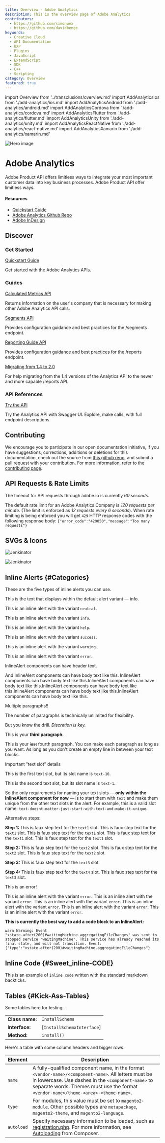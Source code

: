```yaml
---
title: Overview - Adobe Analytics
description: This is the overview page of Adobe Analytics
contributors:
  - https://github.com/simonwex
  - https://github.com/davidbenge
keywords:
  - Creative Cloud
  - API Documentation
  - UXP
  - Plugins
  - JavaScript
  - ExtendScript
  - SDK
  - C++
  - Scripting
category: Overview
featured: true
---
```


import Overview from '../transclusions/overview.md'
import AddAnalyticsIos from './add-analytics/ios.md'
import AddAnalyticsAndroid from './add-analytics/android.md'
import AddAnalyticsCordova from './add-analytics/cordova.md'
import AddAnalyticsFlutter from './add-analytics/flutter.md'
import AddAnalyticsUnity from './add-analytics/unity.md'
import AddAnalyticsReactNative from './add-analytics/react-native.md'
import AddAnalyticsXamarin from './add-analytics/xamarin.md'

<Hero slots="image, heading, text" background="rgb(64, 34, 138)" hideBreadcrumbNav={false}/>

![Hero image](hero-illustration.png)
# Adobe Analytics

Adobe Product API offers limitless ways to integrate your most important customer data into key business processes. Adobe Product API offer limitless ways.

<Resources slots="heading, links"/>

#### Resources

* [Quickstart Guide](https://adobe.io?aio_internal)
* [Adobe Analytics Github Repo](https://github.com/AdobeDocs/analytics-2.0-apis)
* [Adobe InDesign](/AdobeInDesign.pdf)

<Overview />

## Discover

<DiscoverBlock slots="heading, link, text"/>

### Get Started

[Quickstart Guide](guides/index.md)

Get started with the Adobe Analytics APIs.

<DiscoverBlock slots="heading, link, text"/>

### Guides

[Calculated Metrics API](/src/pages/guides/Calculated%20Metrics%20API/index.md)

Returns information on the user's company that is necessary for making other Adobe Analytics API calls.

<DiscoverBlock slots="link, text"/>

[Segments API](guides/segments_api/)

Provides configuration guidance and best practices for the /segments endpoint.

<DiscoverBlock slots="link, text"/>

[Reporting Guide API](/apis/experiencecloud/analytics/docs#!AdobeDocs/analytics-2.0-apis/master/migration-guide.md)

Provides configuration guidance and best practices for the /reports endpoint.

<DiscoverBlock slots="link, text"/>

[Migrating from 1.4 to 2.0](guides/migrating/)

For help migrating from the 1.4 versions of the Analytics API to the newer and more capable /reports API.

<DiscoverBlock slots="heading, link, text"/>

### API References

[Try the API](api/)

Try the Analytics API with Swagger UI. Explore, make calls, with full endpoint descriptions.

## Contributing

We encourage you to participate in our open documentation initiative, if you have suggestions, corrections, additions
or deletions for this documentation, check out the source from [this github repo](https://github.com/AdobeDocs/dev-site-documentation-template), and submit a pull
request with your contribution. For more information, refer to the [contributing page][].

[contributing page]: /support/contribute

## API Requests & Rate Limits

The timeout for API requests through adobe.io is currently *60 seconds*.

The default rate limit for an Adobe Analytics Company is *120 requests per minute*. (The limit is enforced as *12 requests every 6 seconds*).
When rate limiting is being enforced you will get `429` HTTP response codes with the following response body: `{"error_code":"429050","message":"Too many requests"}`

## SVGs & Icons

![Jenkinator](./jenkinator.svg "Jenkinator")

![Jenkinator](./diagram.svg "Diagram")

## Inline Alerts {#Categories}

These are the five types of inline alerts you can use.

<InlineAlert slots="text"/>

This is the text that displays within the default alert variant — info.

<InlineAlert variant="neutral" slots="text" />

This is an inline alert with the variant `neutral`.

<InlineAlert variant="info" slots="text" />

This is an inline alert with the variant `info`.

<InlineAlert variant="help" slots="text" />

This is an inline alert with the variant `help`.

<InlineAlert variant="success" slots="text" />

This is an inline alert with the variant `success`.

<InlineAlert variant="warning" slots="text" />

This is an inline alert with the variant `warning`.

<InlineAlert variant="error" slots="text" />

This is an inline alert with the variant `error`.

<InlineAlert variant="success" slots="header, text" />

InlineAlert components can have header text.

And InlineAlert components can have body text like this. InlineAlert components can have body text like this.InlineAlert components can have body text like this.InlineAlert components can have body text like this.InlineAlert components can have body text like this.InlineAlert components can have body text like this.

<InlineAlert variant="help" slots="header, text1, text2, text3, text4" />

Multiple paragraphs!!

The number of paragraphs is technically unlimited for flexibility.

But you know the drill. *Discretion is key.*

This is your **third paragraph**.

This is your ~~last~~ fourth paragraph. You can make each paragraph as long as you want.
As long as you don't create an empty line in between your text blocks.

<InlineAlert variant="warning" slots="header, text-10, text-1, text-doesnt-matter-just-start-with-text-and-make-it-unique" />

Important "text slot" details

This is the first text slot, but its slot name is `text-10`.

This is the second text slot, but its slot name is `text-1`.

So the only requirements for naming your text slots — **only within the InlineAlert component for now** — is to start
them with `text` and make them unique from the other text slots in the alert. For example, this is a valid slot
name: `text-doesnt-matter-just-start-with-text-and-make-it-unique`.

<InlineAlert variant="help" slots="header, text1, text2, text3, text4" />

Alternative steps:

**Step 1:** This is faux step text for the `text1` slot. This is faux step text for the `text1` slot. This is faux step
text for the `text1` slot. This is faux step text for the `text1` slot. This is faux step text for the `text1` slot.

**Step 2:** This is faux step text for the `text2` slot. This is faux step text for the `text2` slot. This is faux step
text for the `text2` slot.

**Step 3:** This is faux step text for the `text3` slot.

**Step 4:** This is faux step text for the `text4` slot. This is faux step text for the `text3` slot.

<InlineAlert variant="error" slots="header, text, text2, text1" />

This is an error!

This is an inline alert with the variant `error`. This is an inline alert with the variant `error`. This is an inline alert with the variant `error`. This is an inline alert with the variant `error`. This is an inline alert with the variant `error`. This is an inline alert with the variant `error`.

**This is currently the best way to add a code block to an InlineAlert:**

`warn Warning: Event "xstate.after(200)#waitingMachine.aggregatingFileChanges" was sent to stopped service "waitingMachine". This service has already reached its final state, and will not transition.
Event: {"type":"xstate.after(200)#waitingMachine.aggregatingFileChanges"}`

## Inline Code {#Sweet_inline-CODE}

This is an example of `inline code` written with the standard markdown backticks.

## Tables {#Kick-Ass-Tables}

Some tables here for testing.

| | |
|-----------------|----------------------------|
| **Class name:** | `InstallSchema`            |
| **Interface:**  | [`InstallSchemaInterface`] |
| **Method:**     | `install()`                |

Here's a table with some column headers and bigger rows.

Element | Description
--- | ---
`name` | A fully-qualified component name, in the format `<vendor-name>/<component-name>`. All letters must be in lowercase. Use dashes in the `<component-name>` to separate words. Themes must use the format `<vendor-name>/theme-<area>-<theme-name>`.
`type` | For modules, this value must be set to `magento2-module`. Other possible types are `metapackage`, `magento2-theme`, and `magento2-language`.
`autoload` | Specify necessary information to be loaded, such as [registration.php](../build/component-registration.md). For more information, see [Autoloading](https://getcomposer.org/doc/01-basic-usage.md#autoloading) from Composer.
